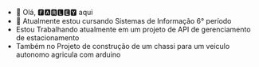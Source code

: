 - 👋 Olá, 🅵🅰🆁🅻🅴🆈 aqui
- 🌱 Atualmente estou cursando Sistemas de Informação 6° período
- Estou Trabalhando atualmente em um projeto de API de gerenciamento de estacionamento
- Também no Projeto de construção de um chassi para um veiculo autonomo agricula com arduino


